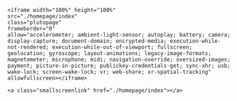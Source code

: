 <!--{{ plutonotebookpage  ./homepage/index }}-->
 <style>

    .content {
        max-width: 100%;
        margin-right: 0px;
        padding: 0px;
        overflow-y: hidden;
        height: 100vh;
    }
    .franklin-content {
        padding: 0px;
    }
    .page-foot {
        display: none;
    }
    .plutopage {
        height: 100vh;
    }
    .smallscreenlink {
        display: none;
    }
    @media (max-width: 768px) {
        .franklin-content {
            padding: 0px;
        }
    }
    </style>
    
    <iframe width="100%" height="100%"
    src="./homepage/index"
    class="plutopage"
    frameborder="0"
    allow="accelerometer; ambient-light-sensor; autoplay; battery; camera; display-capture; document-domain; encrypted-media; execution-while-not-rendered; execution-while-out-of-viewport; fullscreen; geolocation; gyroscope; layout-animations; legacy-image-formats; magnetometer; microphone; midi; navigation-override; oversized-images; payment; picture-in-picture; publickey-credentials-get; sync-xhr; usb; wake-lock; screen-wake-lock; vr; web-share; xr-spatial-tracking"
    allowfullscreen></iframe>

    <a class="smallscreenlink" href="./homepage/index"></a>
